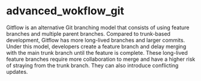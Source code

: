 # advanced_wokflow_git
Gitflow is an alternative Git branching model that consists of using feature branches and multiple parent branches. Compared to trunk-based development, Gitflow has more long-lived branches and larger commits. Under this model, developers create a feature branch and delay merging with the main trunk branch until the feature is complete. These long-lived feature branches require more collaboration to merge and have a higher risk of straying from the trunk branch. They can also introduce conflicting updates.
